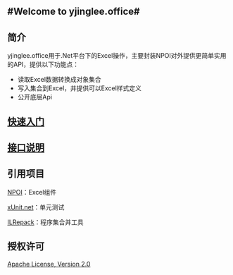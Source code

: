 #Welcome to yjinglee.office#
----------
## 简介 ##

yjinglee.office用于.Net平台下的Excel操作，主要封装NPOI对外提供更简单实用的API，提供以下功能点：

- 读取Excel数据转换成对象集合
- 写入集合到Excel，并提供可以Excel样式定义
- 公开底层Api

## [快速入门](https://github.com/YJingLee/yjinglee.office/blob/master/doc/1.Quickstart.md "快速入门") ##

## [接口说明](https://github.com/YJingLee/yjinglee.office/blob/master/doc/2.Interface.md "接口说明") ##

## 引用项目 ##

[NPOI](https://github.com/tonyqus/npoi "npoi")：Excel组件

[xUnit.net](http://xunit.codeplex.com/ "xUnit.net")：单元测试

[ILRepack](https://github.com/gluck/il-repack "ILRepack")：程序集合并工具

## 授权许可 ##

[Apache License, Version 2.0](http://www.apache.org/licenses/LICENSE-2.0.html)
